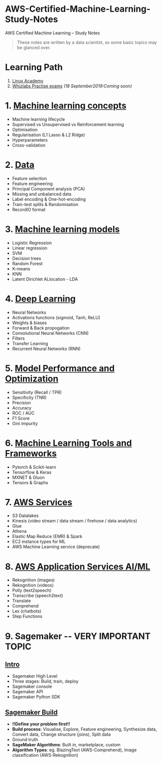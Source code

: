 # AWS-Certified-Machine-Learning-Study-Notes
AWS Certified Machine Learning – Study Notes

> These notes are written by a data scientist, so some basic topics may be glanced over.

# Learning Path
1. [Linux Academy](https://linuxacademy.com/cp/modules/view/id/340)
2. [Whizlabs Practise exams](https://www.whizlabs.com/aws-certified-machine-learning-specialty/) _(18 September2019:Coming soon)_

# 1. [Machine learning concepts](1-concepts.md)
* Machine learning lifecycle
* Supervised vs Unsupervised vs Reinforcement learning
* Optimisation
* Regularisation (L1 Lasso & L2 Ridge)
* Hyperparameters
* Cross-validation

# 2. [Data](2-data.md)
* Feature selection
* Feature engineering
* Principal Component analysis (PCA)
* Missing and unbalanced data
* Label encoding & One-hot-encoding
* Train-test splits & Randomisation
* RecordIO format

# 3. [Machine learning models](3-machine-learning-models.md) 
* Logistic Regression
* Linear regression 
* SVM
* Decision trees
* Random Forest
* K-means
* KNN
* Latent Dirichlet ALlocation - LDA

# 4. [Deep Learning](4-deep-learning.md)
* Neural Networks
* Activations functions (sigmoid, Tanh, ReLU)
* Weights & biases
* Forward & Back propogation
* Convolutional Neural Networks (CNN)
* Filters
* Transfer Learning
* Recurrent Neural Networks (RNN)

# 5. [Model Performance and Optimization](5-model-performance.md)
* Sensitivity (Recall / TPR)
* Specificity (TNR)
* Precision
* Accuracy
* ROC / AUC
* F1 Score
* Gini impurity

# 6. [Machine Learning Tools and Frameworks](6-tools-frameworks.md)
* Pytorch & Scikit-learn
* Tensorflow & Keras
* MXNET & Gluon
* Tensors & Graphs

# 7. [AWS Services](7-aws-services.md)
* S3 Datalakes
* Kinesis (video stream / data stream / firehose / data analytics)
* Glue 
* Athena
* Elastic Map Reduce (EMR) & Spark
* EC2 instance types for ML
* AWS Machine Learning service (deprecate)

# 8. [AWS Application Services AI/ML](8-aws-applications-ai-ml.md)
* Rekognition (images)
* Rekognition (videos)
* Polly (text2speech) 
* Transcribe (speech2text)
* Translate
* Comprehend
* Lex (chatbots)
* Step Functions

# 9. Sagemaker -- VERY IMPORTANT TOPIC
## [Intro](9a-sage-intro.md)
* Sagemaker High Level
* Three stages: Build, train, deploy
* Sagemaker console
* Sagemaker API
* Sagemaker Python SDK

## [Sagemaker Build](9b-sage-build.md)
* **!!Define your problem first!!**
* **Build process**: Visualise, Explore, Feature engineering, Synthesize data, Convert data, Change structure (joins), Split data
* Ground truth
* **SageMaker Algorithms**: Built in, marketplace, custom
* **Algorithm Types**: eg. BlazingText (AWS-Comprehend), Image classification (AWS-Rekognition)
